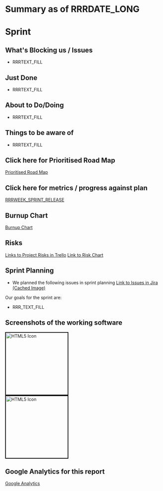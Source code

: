 # Summary as of RRRDATE_LONG 

# Sprint

## What's Blocking us / Issues
* RRRTEXT_FILL

## Just Done
* RRRTEXT_FILL

## About to Do/Doing
* RRRTEXT_FILL

## Things to be aware of
* RRRTEXT_FILL
## Click here for Prioritised Road Map
[Prioritised Road Map](graphs/ASLRoadMapRRRDATE_SHORT.jpg)

## Click here for metrics / progress against plan
[RRRWEEK_SPRINT_RELEASE](graphs/progressRRRDATE_SHORT.png)

## Burnup Chart

[Burnup Chart](burnupRRRDATE_SHORT.md)

## Risks
[Links to Project Risks in Trello](https://trello.com/b/VuFuCL7t/risk-register-and-kpis-asl-delivery) 
[Link to Risk Chart](graphs/riskRRRDATE_SHORT.png)

## Sprint Planning
* We planned the following issues in sprint planning [Link to Issues in Jira](https://jira.digital.homeoffice.gov.uk/secure/RapidBoard.jspa?rapidView=261)    [\(Cached Image\)](graphs/sprintRRRDATE_SHORT.png)



Our goals for the sprint are:
* RRR_TEXT_FILL


## Screenshots of the working software 
<a href="graphs/proto1_RRRDATE_SHORT.png"><img src="graphs/proto1_RRRDATE_SHORT.png" alt="HTML5 Icon" width="200" style="border:2px solid black"></a>
<br>
<a href="graphs/proto2_RRRDATE_SHORT.png"><img src="graphs/proto2_RRRDATE_SHORT.png" alt="HTML5 Icon" width="200" style="border:2px solid black"></a>
<br>

## Google Analytics for this report
[Google Analytics](graphs/GARRRDATE_SHORT.jpg)

